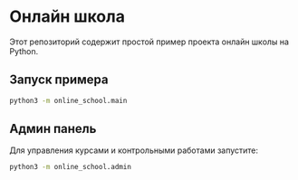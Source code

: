 # Онлайн школа

Этот репозиторий содержит простой пример проекта онлайн школы на Python.

## Запуск примера

```bash
python3 -m online_school.main
```

## Админ панель

Для управления курсами и контрольными работами запустите:

```bash
python3 -m online_school.admin
```
